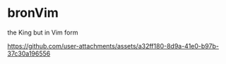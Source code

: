# bronVim
the King but in Vim form



https://github.com/user-attachments/assets/a32ff180-8d9a-41e0-b97b-37c30a196556

